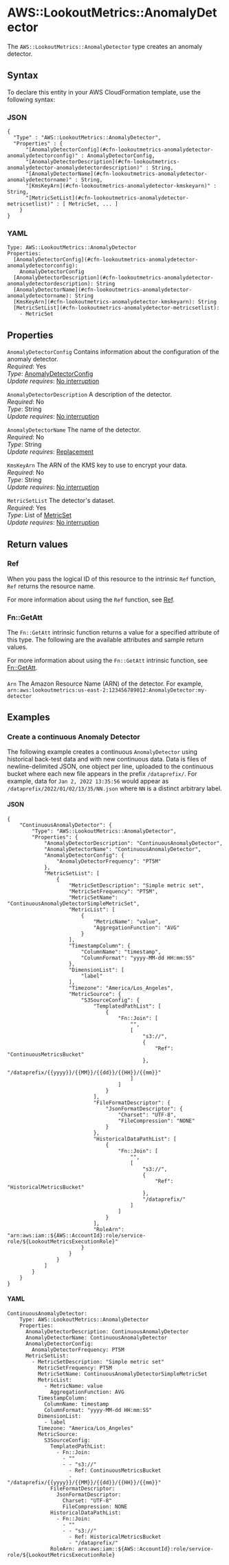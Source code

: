 # AWS::LookoutMetrics::AnomalyDetector<a name="aws-resource-lookoutmetrics-anomalydetector"></a>

The `AWS::LookoutMetrics::AnomalyDetector` type creates an anomaly detector\.

## Syntax<a name="aws-resource-lookoutmetrics-anomalydetector-syntax"></a>

To declare this entity in your AWS CloudFormation template, use the following syntax:

### JSON<a name="aws-resource-lookoutmetrics-anomalydetector-syntax.json"></a>

```
{
  "Type" : "AWS::LookoutMetrics::AnomalyDetector",
  "Properties" : {
      "[AnomalyDetectorConfig](#cfn-lookoutmetrics-anomalydetector-anomalydetectorconfig)" : AnomalyDetectorConfig,
      "[AnomalyDetectorDescription](#cfn-lookoutmetrics-anomalydetector-anomalydetectordescription)" : String,
      "[AnomalyDetectorName](#cfn-lookoutmetrics-anomalydetector-anomalydetectorname)" : String,
      "[KmsKeyArn](#cfn-lookoutmetrics-anomalydetector-kmskeyarn)" : String,
      "[MetricSetList](#cfn-lookoutmetrics-anomalydetector-metricsetlist)" : [ MetricSet, ... ]
    }
}
```

### YAML<a name="aws-resource-lookoutmetrics-anomalydetector-syntax.yaml"></a>

```
Type: AWS::LookoutMetrics::AnomalyDetector
Properties: 
  [AnomalyDetectorConfig](#cfn-lookoutmetrics-anomalydetector-anomalydetectorconfig): 
    AnomalyDetectorConfig
  [AnomalyDetectorDescription](#cfn-lookoutmetrics-anomalydetector-anomalydetectordescription): String
  [AnomalyDetectorName](#cfn-lookoutmetrics-anomalydetector-anomalydetectorname): String
  [KmsKeyArn](#cfn-lookoutmetrics-anomalydetector-kmskeyarn): String
  [MetricSetList](#cfn-lookoutmetrics-anomalydetector-metricsetlist): 
    - MetricSet
```

## Properties<a name="aws-resource-lookoutmetrics-anomalydetector-properties"></a>

`AnomalyDetectorConfig`  <a name="cfn-lookoutmetrics-anomalydetector-anomalydetectorconfig"></a>
Contains information about the configuration of the anomaly detector\.  
*Required*: Yes  
*Type*: [AnomalyDetectorConfig](aws-properties-lookoutmetrics-anomalydetector-anomalydetectorconfig.md)  
*Update requires*: [No interruption](https://docs.aws.amazon.com/AWSCloudFormation/latest/UserGuide/using-cfn-updating-stacks-update-behaviors.html#update-no-interrupt)

`AnomalyDetectorDescription`  <a name="cfn-lookoutmetrics-anomalydetector-anomalydetectordescription"></a>
A description of the detector\.  
*Required*: No  
*Type*: String  
*Update requires*: [No interruption](https://docs.aws.amazon.com/AWSCloudFormation/latest/UserGuide/using-cfn-updating-stacks-update-behaviors.html#update-no-interrupt)

`AnomalyDetectorName`  <a name="cfn-lookoutmetrics-anomalydetector-anomalydetectorname"></a>
The name of the detector\.  
*Required*: No  
*Type*: String  
*Update requires*: [Replacement](https://docs.aws.amazon.com/AWSCloudFormation/latest/UserGuide/using-cfn-updating-stacks-update-behaviors.html#update-replacement)

`KmsKeyArn`  <a name="cfn-lookoutmetrics-anomalydetector-kmskeyarn"></a>
The ARN of the KMS key to use to encrypt your data\.  
*Required*: No  
*Type*: String  
*Update requires*: [No interruption](https://docs.aws.amazon.com/AWSCloudFormation/latest/UserGuide/using-cfn-updating-stacks-update-behaviors.html#update-no-interrupt)

`MetricSetList`  <a name="cfn-lookoutmetrics-anomalydetector-metricsetlist"></a>
The detector's dataset\.  
*Required*: Yes  
*Type*: List of [MetricSet](aws-properties-lookoutmetrics-anomalydetector-metricset.md)  
*Update requires*: [No interruption](https://docs.aws.amazon.com/AWSCloudFormation/latest/UserGuide/using-cfn-updating-stacks-update-behaviors.html#update-no-interrupt)

## Return values<a name="aws-resource-lookoutmetrics-anomalydetector-return-values"></a>

### Ref<a name="aws-resource-lookoutmetrics-anomalydetector-return-values-ref"></a>

When you pass the logical ID of this resource to the intrinsic `Ref` function, `Ref` returns the resource name\.

For more information about using the `Ref` function, see [Ref](https://docs.aws.amazon.com/AWSCloudFormation/latest/UserGuide/intrinsic-function-reference-ref.html)\.

### Fn::GetAtt<a name="aws-resource-lookoutmetrics-anomalydetector-return-values-fn--getatt"></a>

The `Fn::GetAtt` intrinsic function returns a value for a specified attribute of this type\. The following are the available attributes and sample return values\.

For more information about using the `Fn::GetAtt` intrinsic function, see [Fn::GetAtt](https://docs.aws.amazon.com/AWSCloudFormation/latest/UserGuide/intrinsic-function-reference-getatt.html)\.

#### <a name="aws-resource-lookoutmetrics-anomalydetector-return-values-fn--getatt-fn--getatt"></a>

`Arn`  <a name="Arn-fn::getatt"></a>
The Amazon Resource Name \(ARN\) of the detector\. For example, `arn:aws:lookoutmetrics:us-east-2:123456789012:AnomalyDetector:my-detector`

## Examples<a name="aws-resource-lookoutmetrics-anomalydetector--examples"></a>


### Create a continuous Anomaly Detector<a name="aws-resource-lookoutmetrics-anomalydetector--examples--Create_a_continuous_Anomaly_Detector"></a>

The following example creates a continuous `AnomalyDetector` using historical back-test data and with new continuous data. Data is files of newline-delimited JSON, one object per line, uploaded to the continuous bucket where each new file appears in the prefix `/dataprefix/`. For example, data for `Jan 2, 2022 13:35:56` would appear as `/dataprefix/2022/01/02/13/35/NN.json` where `NN` is a distinct arbitrary label.

#### JSON<a name="aws-resource-lookoutmetrics-anomalydetector--examples--Create_a_continuous_Anomaly_Detector--json"></a>

```
{
    "ContinuousAnomalyDetector": {
        "Type": "AWS::LookoutMetrics::AnomalyDetector",
        "Properties": {
            "AnomalyDetectorDescription": "ContinuousAnomalyDetector",
            "AnomalyDetectorName": "ContinuousAnomalyDetector",
            "AnomalyDetectorConfig": {
                "AnomalyDetectorFrequency": "PT5M"
            },
            "MetricSetList": [
                {
                    "MetricSetDescription": "Simple metric set",
                    "MetricSetFrequency": "PT5M",
                    "MetricSetName": "ContinuousAnomalyDetectorSimpleMetricSet",
                    "MetricList": [
                        {
                            "MetricName": "value",
                            "AggregationFunction": "AVG"
                        }
                    ],
                    "TimestampColumn": {
                        "ColumnName": "timestamp",
                        "ColumnFormat": "yyyy-MM-dd HH:mm:SS"
                    },
                    "DimensionList": [
                        "label"
                    ],
                    "Timezone": "America/Los_Angeles",
                    "MetricSource": {
                        "S3SourceConfig": {
                            "TemplatedPathList": [
                                {
                                    "Fn::Join": [
                                        "",
                                        [
                                            "s3://",
                                            {
                                                "Ref": "ContinuousMetricsBucket"
                                            },
                                            "/dataprefix/{{yyyy}}/{{MM}}/{{dd}}/{{HH}}/{{mm}}"
                                        ]
                                    ]
                                }
                            ],
                            "FileFormatDescriptor": {
                                "JsonFormatDescriptor": {
                                    "Charset": "UTF-8",
                                    "FileCompression": "NONE"
                                }
                            },
                            "HistoricalDataPathList": [
                                {
                                    "Fn::Join": [
                                        "",
                                        [
                                            "s3://",
                                            {
                                                "Ref": "HistoricalMetricsBucket"
                                            },
                                            "/dataprefix/"
                                        ]
                                    ]
                                }
                            ],
                            "RoleArn": "arn:aws:iam::${AWS::AccountId}:role/service-role/${LookoutMetricsExecutionRole}"
                        }
                    }
                }
            ]
        }
    }
}
```

#### YAML<a name="aws-resource-lookoutmetrics-anomalydetector--examples--Create_a_continuous_Anomaly_Detector--yaml"></a>

```
ContinuousAnomalyDetector:
    Type: AWS::LookoutMetrics::AnomalyDetector
    Properties:
      AnomalyDetectorDescription: ContinuousAnomalyDetector
      AnomalyDetectorName: ContinuousAnomalyDetector
      AnomalyDetectorConfig:
        AnomalyDetectorFrequency: PT5M
      MetricSetList:
        - MetricSetDescription: "Simple metric set"
          MetricSetFrequency: PT5M
          MetricSetName: ContinuousAnomalyDetectorSimpleMetricSet
          MetricList:
            - MetricName: value
              AggregationFunction: AVG
          TimestampColumn:
            ColumnName: timestamp
            ColumnFormat: "yyyy-MM-dd HH:mm:SS"
          DimensionList:
            - label
          Timezone: "America/Los_Angeles"
          MetricSource:
            S3SourceConfig:
              TemplatedPathList:
                - Fn::Join:
                  - ""
                  - - "s3://"
                    - Ref: ContinuousMetricsBucket
                    - "/dataprefix/{{yyyy}}/{{MM}}/{{dd}}/{{HH}}/{{mm}}"
              FileFormatDescriptor:
                JsonFormatDescriptor:
                  Charset: "UTF-8"
                  FileCompression: NONE 
              HistoricalDataPathList:
                - Fn::Join:
                  - ""
                  - - "s3://"
                    - Ref: HistoricalMetricsBucket
                    - "/dataprefix/"
              RoleArn: arn:aws:iam::${AWS::AccountId}:role/service-role/${LookoutMetricsExecutionRole}
```
